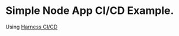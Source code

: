 # Simple Node App CI/CD Example.
Using [Harness CI/CD](https://app.harness.io/auth/&utm_source=internal&utm_medium=social&utm_campaign=devadvocacy&utm_content=pavan_git_article&utm_term=get-started#/signin)
